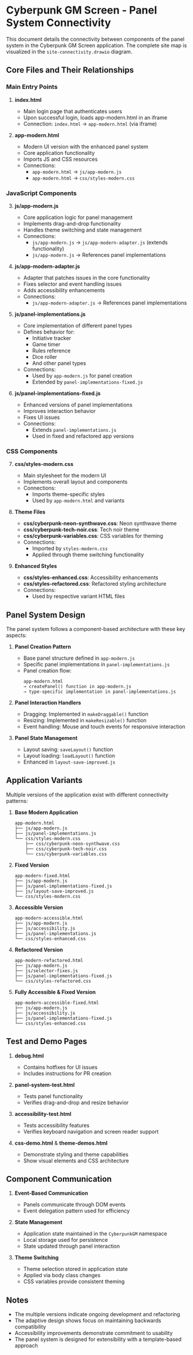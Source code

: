 # Cyberpunk GM Screen - Panel System Connectivity

This document details the connectivity between components of the panel system in the Cyberpunk GM Screen application. The complete site map is visualized in the `site-connectivity.drawio` diagram.

## Core Files and Their Relationships

### Main Entry Points

1. **index.html**
   - Main login page that authenticates users
   - Upon successful login, loads app-modern.html in an iframe
   - Connection: `index.html` → `app-modern.html` (via iframe)

2. **app-modern.html**
   - Modern UI version with the enhanced panel system
   - Core application functionality
   - Imports JS and CSS resources
   - Connections:
     - `app-modern.html` → `js/app-modern.js`
     - `app-modern.html` → `css/styles-modern.css`

### JavaScript Components

3. **js/app-modern.js**
   - Core application logic for panel management
   - Implements drag-and-drop functionality
   - Handles theme switching and state management
   - Connections:
     - `js/app-modern.js` → `js/app-modern-adapter.js` (extends functionality)
     - `js/app-modern.js` → References panel implementations

4. **js/app-modern-adapter.js**
   - Adapter that patches issues in the core functionality
   - Fixes selector and event handling issues
   - Adds accessibility enhancements
   - Connections:
     - `js/app-modern-adapter.js` → References panel implementations

5. **js/panel-implementations.js**
   - Core implementation of different panel types
   - Defines behavior for:
     - Initiative tracker
     - Game timer
     - Rules reference
     - Dice roller
     - And other panel types
   - Connections:
     - Used by `app-modern.js` for panel creation
     - Extended by `panel-implementations-fixed.js`

6. **js/panel-implementations-fixed.js**
   - Enhanced versions of panel implementations
   - Improves interaction behavior
   - Fixes UI issues
   - Connections:
     - Extends `panel-implementations.js`
     - Used in fixed and refactored app versions

### CSS Components

7. **css/styles-modern.css**
   - Main stylesheet for the modern UI
   - Implements overall layout and components
   - Connections:
     - Imports theme-specific styles
     - Used by `app-modern.html` and variants

8. **Theme Files**
   - **css/cyberpunk-neon-synthwave.css**: Neon synthwave theme
   - **css/cyberpunk-tech-noir.css**: Tech noir theme
   - **css/cyberpunk-variables.css**: CSS variables for theming
   - Connections:
     - Imported by `styles-modern.css`
     - Applied through theme switching functionality

9. **Enhanced Styles**
   - **css/styles-enhanced.css**: Accessibility enhancements
   - **css/styles-refactored.css**: Refactored styling architecture
   - Connections:
     - Used by respective variant HTML files

## Panel System Design

The panel system follows a component-based architecture with these key aspects:

1. **Panel Creation Pattern**
   - Base panel structure defined in `app-modern.js`
   - Specific panel implementations in `panel-implementations.js`
   - Panel creation flow:
     ```
     app-modern.html 
     → createPanel() function in app-modern.js 
     → type-specific implementation in panel-implementations.js
     ```

2. **Panel Interaction Handlers**
   - Dragging: Implemented in `makeDraggable()` function
   - Resizing: Implemented in `makeResizable()` function
   - Event handling: Mouse and touch events for responsive interaction

3. **Panel State Management**
   - Layout saving: `saveLayout()` function
   - Layout loading: `loadLayout()` function
   - Enhanced in `layout-save-improved.js`

## Application Variants

Multiple versions of the application exist with different connectivity patterns:

1. **Base Modern Application**
   ```
   app-modern.html
   ├── js/app-modern.js
   ├── js/panel-implementations.js
   └── css/styles-modern.css
       ├── css/cyberpunk-neon-synthwave.css
       ├── css/cyberpunk-tech-noir.css
       └── css/cyberpunk-variables.css
   ```

2. **Fixed Version**
   ```
   app-modern-fixed.html
   ├── js/app-modern.js
   ├── js/panel-implementations-fixed.js
   ├── js/layout-save-improved.js
   └── css/styles-modern.css
   ```

3. **Accessible Version**
   ```
   app-modern-accessible.html
   ├── js/app-modern.js
   ├── js/accessibility.js
   ├── js/panel-implementations.js
   └── css/styles-enhanced.css
   ```

4. **Refactored Version**
   ```
   app-modern-refactored.html
   ├── js/app-modern.js
   ├── js/selector-fixes.js
   ├── js/panel-implementations-fixed.js
   └── css/styles-refactored.css
   ```

5. **Fully Accessible & Fixed Version**
   ```
   app-modern-accessible-fixed.html
   ├── js/app-modern.js
   ├── js/accessibility.js
   ├── js/panel-implementations-fixed.js
   └── css/styles-enhanced.css
   ```

## Test and Demo Pages

1. **debug.html**
   - Contains hotfixes for UI issues
   - Includes instructions for PR creation

2. **panel-system-test.html**
   - Tests panel functionality
   - Verifies drag-and-drop and resize behavior

3. **accessibility-test.html**
   - Tests accessibility features
   - Verifies keyboard navigation and screen reader support

4. **css-demo.html** & **theme-demos.html**
   - Demonstrate styling and theme capabilities
   - Show visual elements and CSS architecture

## Component Communication

1. **Event-Based Communication**
   - Panels communicate through DOM events
   - Event delegation pattern used for efficiency

2. **State Management**
   - Application state maintained in the `CyberpunkGM` namespace
   - Local storage used for persistence
   - State updated through panel interaction

3. **Theme Switching**
   - Theme selection stored in application state
   - Applied via body class changes
   - CSS variables provide consistent theming

## Notes

- The multiple versions indicate ongoing development and refactoring
- The adaptive design shows focus on maintaining backwards compatibility
- Accessibility improvements demonstrate commitment to usability
- The panel system is designed for extensibility with a template-based approach